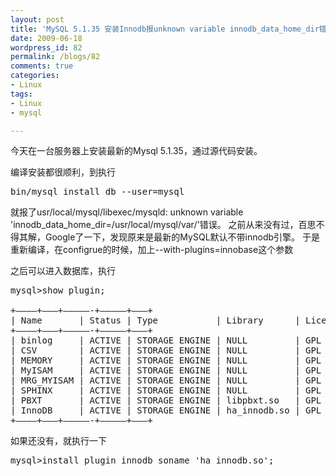 ```yaml
---
layout: post
title: 'MySQL 5.1.35 安装Innodb报unknown variable innodb_data_home_dir错误'
date: 2009-06-18
wordpress_id: 82
permalink: /blogs/82
comments: true
categories:
- Linux
tags:
- Linux
- mysql

---
```

今天在一台服务器上安装最新的Mysql 5.1.35，通过源代码安装。

编译安装都很顺利，到执行
<pre class="prettyprint linenums">
bin/mysql_install_db --user=mysql
</pre>
就报了usr/local/mysql/libexec/mysqld: unknown variable 'innodb_data_home_dir=/usr/local/mysql/var/'错误。
之前从来没有过，百思不得其解，Google了一下，发现原来是最新的MySQL默认不带innodb引擎。 于是重新编译，在configrue的时候，加上--with-plugins=innobase这个参数

之后可以进入数据库，执行
<pre class="prettyprint linenums">
mysql>show plugin;

+————+——–+—————-+————–+———+
| Name       | Status | Type           | Library      | License |
+————+——–+—————-+————–+———+
| binlog     | ACTIVE | STORAGE ENGINE | NULL         | GPL     |
| CSV        | ACTIVE | STORAGE ENGINE | NULL         | GPL     |
| MEMORY     | ACTIVE | STORAGE ENGINE | NULL         | GPL     |
| MyISAM     | ACTIVE | STORAGE ENGINE | NULL         | GPL     |
| MRG_MYISAM | ACTIVE | STORAGE ENGINE | NULL         | GPL     |
| SPHINX     | ACTIVE | STORAGE ENGINE | NULL         | GPL     |
| PBXT       | ACTIVE | STORAGE ENGINE | libpbxt.so   | GPL     |
| InnoDB     | ACTIVE | STORAGE ENGINE | ha_innodb.so | GPL     |
+————+——–+—————-+————–+———+
</pre>

如果还没有，就执行一下
<pre class="prettyprint linenums">
mysql>install plugin innodb soname 'ha_innodb.so';
</pre>
